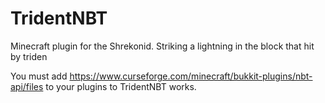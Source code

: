 # TridentNBT
Minecraft plugin for the Shrekonid. Striking a lightning in the block that hit by triden

You must add https://www.curseforge.com/minecraft/bukkit-plugins/nbt-api/files to your plugins to TridentNBT works.
